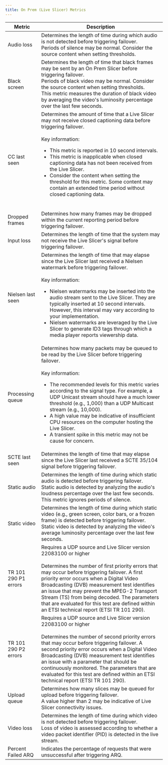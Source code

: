 ```yaml
---
title: On Prem (Live Slicer) Metrics
---
```


| Metric | Description |
|---|---|
| Audio loss | Determines the length of time during which audio is not detected before triggering failover.<br /><Tip>Periods of silence may be normal. Consider the source content when setting thresholds.</Tip> |
| Black screen | Determines the length of time that black frames may be sent by an On Prem Slicer before triggering failover.<br /><Tip>Periods of black video may be normal. Consider the source content when setting thresholds.</Tip><br /><Info>This metric measures the duration of black video by averaging the video's luminosity percentage over the last few seconds. </Info>|
| CC last seen | Determines the amount of time that a Live Slicer may not receive closed captioning data before triggering failover.<br /><br />Key information:<br /><ul><li>This metric is reported in 10 second intervals.</li><li>This metric is inapplicable when closed captioning data has not been received from the Live Slicer.</li><li>Consider the content when setting the threshold for this metric. Some content may contain an extended time period without closed captioning data.</li></ul><br /> |
| Dropped frames | Determines how many frames may be dropped within the current reporting period before triggering failover. |
| Input loss | Determines the length of time that the system may not receive the Live Slicer's signal before triggering failover. |
| Nielsen last seen | Determines the length of time that may elapse since the Live Slicer last received a Nielsen watermark before triggering failover.<br /><br />Key information:<ul><li>Nielsen watermarks may be inserted into the audio stream sent to the Live Slicer. They are typically inserted at 10 second intervals. However, this interval may vary according to your implementation.</li><li>Nielsen watermarks are leveraged by the Live Slicer to generate ID3 tags through which a media player reports viewership data.</li></ul>|
| Processing queue | Determines how many packets may be queued to be read by the Live Slicer before triggering failover.<br /><br />Key information:<ul><li>The recommended levels for this metric varies according to the signal type. For example, a UDP Unicast stream should have a much lower threshold (e.g., 1,000) than a UDP Multicast stream (e.g., 10,000).</li><li>A high value may be indicative of insufficient CPU resources on the computer hosting the Live Slicer.</li><li>A transient spike in this metric may not be cause for concern.</li></ul> |
| SCTE last seen | Determines the length of time that may elapse since the Live Slicer last received a SCTE 35/104 signal before triggering failover. |
| Static audio | Determines the length of time during which static audio is detected before triggering failover.<br /><Info>Static audio is detected by analyzing the audio's loudness percentage over the last few seconds. This metric ignores periods of silence.</Info> |
| Static video | Determines the length of time during which static video (e.g., green screen, color bars, or a frozen frame) is detected before triggering failover.<br /><Info>Static video is detected by analyzing the video's average luminosity percentage over the last few seconds.</Info> |
| TR 101 290 P1 errors | Requires a UDP source and Live Slicer version 22083100 or higher<br /><br />Determines the number of first priority errors that may occur before triggering failover. A first priority error occurs when a Digital Video Broadcasting (DVB) measurement test identifies an issue that may prevent the MPEG-2 Transport Stream (TS) from being decoded. The parameters that are evaluated for this test are defined within an ETSI technical report (ETSI TR 101 290). |
| TR 101 290 P2 errors | Requires a UDP source and Live Slicer version 22083100 or higher<br /><br />Determines the number of second priority errors that may occur before triggering failover. A second priority error occurs when a Digital Video Broadcasting (DVB) measurement test identifies an issue with a parameter that should be continuously monitored. The parameters that are evaluated for this test are defined within an ETSI technical report (ETSI TR 101 290). |
| Upload queue | Determines how many slices may be queued for upload before triggering failover.<br /><Info>A value higher than 2 may be indicative of Live Slicer connectivity issues.</Info> |
| Video loss | Determines the length of time during which video is not detected before triggering failover.<br /><Info>Loss of video is assessed according to whether a video packet identifier (PID) is detected in the live stream.</Info> |
| Percent Failed ARQ | Indicates the percentage of requests that were unsuccessful after triggering ARQ. |
